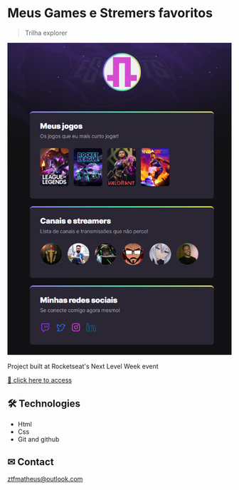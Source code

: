 # Meus Games e Stremers favoritos
> Trilha explorer

![preview](./assets/preview.png)

Project built at Rocketseat's Next Level Week event

[🔗 click here to access](https://agilitytzx.github.io/Nlw-Esports/)


## 🛠 Technologies

- Html
- Css
- Git and github

## ✉ Contact

ztfmatheus@outlook.com

